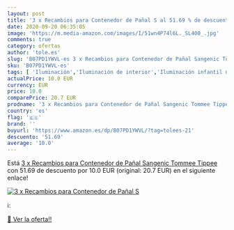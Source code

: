 ```yaml
---
layout: post
title: '3 x Recambios para Contenedor de Pañal S al 51.69 % de descuento'
date: 2020-09-20 06:35:05
image: 'https://m.media-amazon.com/images/I/51wn4P74l6L._SL400_.jpg'
comments: true
category: ofertas
author: 'tole.es'
slug: 'B07PD1YWVL-es 3 x Recambios para Contenedor de Pañal Sangenic Tommee Tippee'
sku: 'B07PD1YWVL-es'
tags: [ 'Iluminación','Iluminación de interior','Iluminación infantil nocturna','Lámparas e iluminación infantil','pañal','tommee', ]
actualPrice: 10.0 EUR
currency: EUR
price: 10.0
comparePrice: 20.7 EUR
prodname: '3 x Recambios para Contenedor de Pañal Sangenic Tommee Tippee'
country: 'es'
flag: '🇪🇸'
brand: ''
buyurl: 'https://www.amazon.es/dp/B07PD1YWVL/?tag=tolees-21'
descuento: '51.69'
average: '10.0'
---
```


Está [3 x Recambios para Contenedor de Pañal Sangenic Tommee Tippee](https://www.amazon.es/dp/B07PD1YWVL/?tag=tolees-21) con 51.69 de descuento por 10.0 EUR (original: 20.7 EUR) en el siguiente enlace!

[![3 x Recambios para Contenedor de Pañal S](https://m.media-amazon.com/images/I/51wn4P74l6L._SL400_.jpg)](https://www.amazon.es/dp/B07PD1YWVL/?tag=tolees-21)

ℹ️:


[🛒 Ver la oferta!!](https://www.amazon.es/dp/B07PD1YWVL/?tag=tolees-21)
